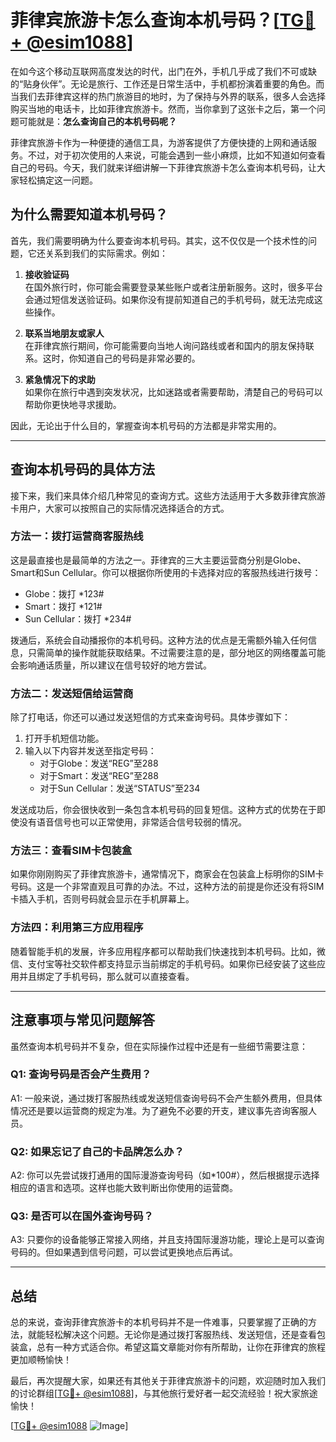 # 菲律宾旅游卡怎么查询本机号码？[[TG💪+ @esim1088](https://t.me/s/esim1088)]

在如今这个移动互联网高度发达的时代，出门在外，手机几乎成了我们不可或缺的“贴身伙伴”。无论是旅行、工作还是日常生活中，手机都扮演着重要的角色。而当我们去菲律宾这样的热门旅游目的地时，为了保持与外界的联系，很多人会选择购买当地的电话卡，比如菲律宾旅游卡。然而，当你拿到了这张卡之后，第一个问题可能就是：**怎么查询自己的本机号码呢？**

菲律宾旅游卡作为一种便捷的通信工具，为游客提供了方便快捷的上网和通话服务。不过，对于初次使用的人来说，可能会遇到一些小麻烦，比如不知道如何查看自己的号码。今天，我们就来详细讲解一下菲律宾旅游卡怎么查询本机号码，让大家轻松搞定这一问题。

## 为什么需要知道本机号码？

首先，我们需要明确为什么要查询本机号码。其实，这不仅仅是一个技术性的问题，它还关系到我们的实际需求。例如：

1. **接收验证码**  
   在国外旅行时，你可能会需要登录某些账户或者注册新服务。这时，很多平台会通过短信发送验证码。如果你没有提前知道自己的手机号码，就无法完成这些操作。

2. **联系当地朋友或家人**  
   在菲律宾旅行期间，你可能需要向当地人询问路线或者和国内的朋友保持联系。这时，你知道自己的号码是非常必要的。

3. **紧急情况下的求助**  
   如果你在旅行中遇到突发状况，比如迷路或者需要帮助，清楚自己的号码可以帮助你更快地寻求援助。

因此，无论出于什么目的，掌握查询本机号码的方法都是非常实用的。

---

## 查询本机号码的具体方法

接下来，我们来具体介绍几种常见的查询方式。这些方法适用于大多数菲律宾旅游卡用户，大家可以按照自己的实际情况选择适合的方式。

### 方法一：拨打运营商客服热线

这是最直接也是最简单的方法之一。菲律宾的三大主要运营商分别是Globe、Smart和Sun Cellular。你可以根据你所使用的卡选择对应的客服热线进行拨号：

- Globe：拨打 *123#
- Smart：拨打 *121#
- Sun Cellular：拨打 *234#

拨通后，系统会自动播报你的本机号码。这种方法的优点是无需额外输入任何信息，只需简单的操作就能获取结果。不过需要注意的是，部分地区的网络覆盖可能会影响通话质量，所以建议在信号较好的地方尝试。

### 方法二：发送短信给运营商

除了打电话，你还可以通过发送短信的方式来查询号码。具体步骤如下：

1. 打开手机短信功能。
2. 输入以下内容并发送至指定号码：
   - 对于Globe：发送“REG”至288
   - 对于Smart：发送“REG”至288
   - 对于Sun Cellular：发送“STATUS”至234

发送成功后，你会很快收到一条包含本机号码的回复短信。这种方式的优势在于即使没有语音信号也可以正常使用，非常适合信号较弱的情况。

### 方法三：查看SIM卡包装盒

如果你刚刚购买了菲律宾旅游卡，通常情况下，商家会在包装盒上标明你的SIM卡号码。这是一个非常直观且可靠的办法。不过，这种方法的前提是你还没有将SIM卡插入手机，否则号码就会显示在手机屏幕上。

### 方法四：利用第三方应用程序

随着智能手机的发展，许多应用程序都可以帮助我们快速找到本机号码。比如，微信、支付宝等社交软件都支持显示当前绑定的手机号码。如果你已经安装了这些应用并且绑定了手机号码，那么就可以直接查看。

---

## 注意事项与常见问题解答

虽然查询本机号码并不复杂，但在实际操作过程中还是有一些细节需要注意：

### Q1: 查询号码是否会产生费用？
A1: 一般来说，通过拨打客服热线或发送短信查询号码不会产生额外费用，但具体情况还是要以运营商的规定为准。为了避免不必要的开支，建议事先咨询客服人员。

### Q2: 如果忘记了自己的卡品牌怎么办？
A2: 你可以先尝试拨打通用的国际漫游查询号码（如*100#），然后根据提示选择相应的语言和选项。这样也能大致判断出你使用的运营商。

### Q3: 是否可以在国外查询号码？
A3: 只要你的设备能够正常接入网络，并且支持国际漫游功能，理论上是可以查询号码的。但如果遇到信号问题，可以尝试更换地点后再试。

---

## 总结

总的来说，查询菲律宾旅游卡的本机号码并不是一件难事，只要掌握了正确的方法，就能轻松解决这个问题。无论你是通过拨打客服热线、发送短信，还是查看包装盒，总有一种方式适合你。希望这篇文章能对你有所帮助，让你在菲律宾的旅程更加顺畅愉快！

最后，再次提醒大家，如果还有其他关于菲律宾旅游卡的问题，欢迎随时加入我们的讨论群组[[TG💪+ @esim1088](https://t.me/s/esim1088)]，与其他旅行爱好者一起交流经验！祝大家旅途愉快！

[[TG💪+ @esim1088](https://t.me/s/esim1088) ![Image](https://i.postimg.cc/4NQfJmqS/Snipaste-2025-05-13-00-14-12.png)]